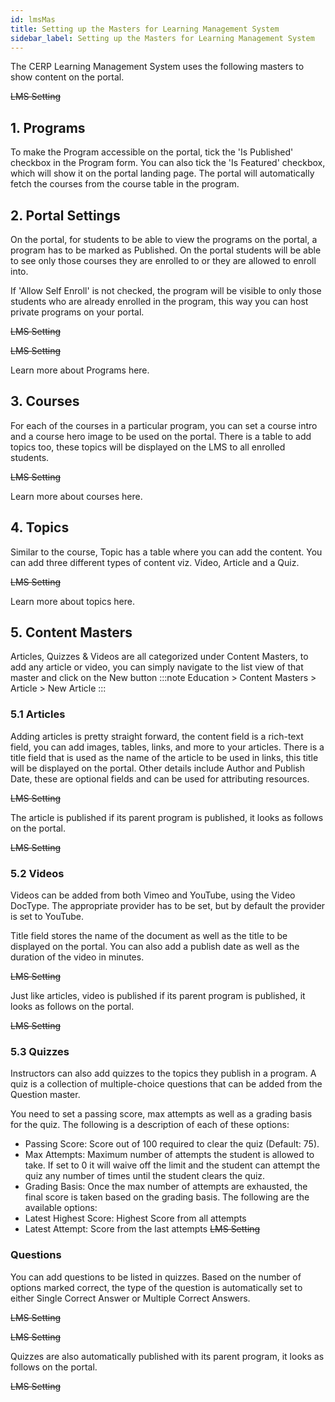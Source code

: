```yaml
---
id: lmsMas
title: Setting up the Masters for Learning Management System
sidebar_label: Setting up the Masters for Learning Management System
---
```


The CERP Learning Management System uses the following masters to show content on the portal.

~~LMS Setting~~

## 1. Programs

To make the Program accessible on the portal, tick the 'Is Published' checkbox in the Program form. You can also tick the 'Is Featured' checkbox, which will show it on the portal landing page. The portal will automatically fetch the courses from the course table in the program.

## 2. Portal Settings

On the portal, for students to be able to view the programs on the portal, a program has to be marked as Published. On the portal students will be able to see only those courses they are enrolled to or they are allowed to enroll into.

If 'Allow Self Enroll' is not checked, the program will be visible to only those students who are already enrolled in the program, this way you can host private programs on your portal.

~~LMS Setting~~

~~LMS Setting~~

Learn more about Programs here.

## 3. Courses

For each of the courses in a particular program, you can set a course intro and a course hero image to be used on the portal. There is a table to add topics too, these topics will be displayed on the LMS to all enrolled students.

~~LMS Setting~~

Learn more about courses here.

## 4. Topics

Similar to the course, Topic has a table where you can add the content. You can add three different types of content viz. Video, Article and a Quiz.

~~LMS Setting~~

Learn more about topics here.

## 5. Content Masters

Articles, Quizzes & Videos are all categorized under Content Masters, to add any article or video, you can simply navigate to the list view of that master and click on the New button
:::note
Education > Content Masters > Article > New Article
:::

### 5.1 Articles

Adding articles is pretty straight forward, the content field is a rich-text field, you can add images, tables, links, and more to your articles. There is a title field that is used as the name of the article to be used in links, this title will be displayed on the portal. Other details include Author and Publish Date, these are optional fields and can be used for attributing resources.

~~LMS Setting~~

The article is published if its parent program is published, it looks as follows on the portal.

~~LMS Setting~~

### 5.2 Videos

Videos can be added from both Vimeo and YouTube, using the Video DocType. The appropriate provider has to be set, but by default the provider is set to YouTube.

Title field stores the name of the document as well as the title to be displayed on the portal. You can also add a publish date as well as the duration of the video in minutes.

~~LMS Setting~~

Just like articles, video is published if its parent program is published, it looks as follows on the portal.

~~LMS Setting~~

### 5.3 Quizzes

Instructors can also add quizzes to the topics they publish in a program. A quiz is a collection of multiple-choice questions that can be added from the Question master.

You need to set a passing score, max attempts as well as a grading basis for the quiz. The following is a description of each of these options:

- Passing Score: Score out of 100 required to clear the quiz (Default: 75).
- Max Attempts: Maximum number of attempts the student is allowed to take. If set to 0 it will waive off the limit and the student can attempt the quiz any number of times until the student clears the quiz.
- Grading Basis: Once the max number of attempts are exhausted, the final score is taken based on the grading basis. The following are the available options:
- Latest Highest Score: Highest Score from all attempts
- Latest Attempt: Score from the last attempts
  ~~LMS Setting~~

### Questions

You can add questions to be listed in quizzes. Based on the number of options marked correct, the type of the question is automatically set to either Single Correct Answer or Multiple Correct Answers.

~~LMS Setting~~

~~LMS Setting~~

Quizzes are also automatically published with its parent program, it looks as follows on the portal.

~~LMS Setting~~
